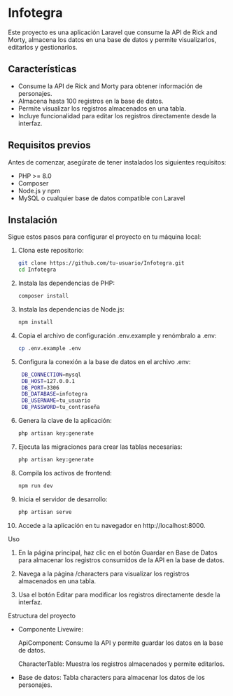 # Infotegra

Este proyecto es una aplicación Laravel que consume la API de Rick and Morty, almacena los datos en una base de datos y permite visualizarlos, editarlos y gestionarlos.

## Características

- Consume la API de Rick and Morty para obtener información de personajes.
- Almacena hasta 100 registros en la base de datos.
- Permite visualizar los registros almacenados en una tabla.
- Incluye funcionalidad para editar los registros directamente desde la interfaz.

## Requisitos previos

Antes de comenzar, asegúrate de tener instalados los siguientes requisitos:

- PHP >= 8.0
- Composer
- Node.js y npm
- MySQL o cualquier base de datos compatible con Laravel

## Instalación

Sigue estos pasos para configurar el proyecto en tu máquina local:

1. Clona este repositorio:

   ```bash
   git clone https://github.com/tu-usuario/Infotegra.git
   cd Infotegra

2. Instala las dependencias de PHP:
     ```bash
    composer install
4. Instala las dependencias de Node.js:
    ```bash
    npm install
5. Copia el archivo de configuración .env.example y renómbralo a .env:
   ```bash
   cp .env.example .env

5. Configura la conexión a la base de datos en el archivo .env:
   ```bash
    DB_CONNECTION=mysql
    DB_HOST=127.0.0.1
    DB_PORT=3306
    DB_DATABASE=infotegra
    DB_USERNAME=tu_usuario
    DB_PASSWORD=tu_contraseña

6. Genera la clave de la aplicación:
   ```bash
   php artisan key:generate

7. Ejecuta las migraciones para crear las tablas necesarias:
   ```bash
   php artisan key:generate
   
8. Compila los activos de frontend:
   ```bash
   npm run dev

9. Inicia el servidor de desarrollo:
   ```bash
   php artisan serve
   
10. Accede a la aplicación en tu navegador en http://localhost:8000.

Uso
1. En la página principal, haz clic en el botón Guardar en Base de Datos para almacenar los registros consumidos de la API en la base de datos.

2. Navega a la página /characters para visualizar los registros almacenados en una tabla.
   
3. Usa el botón Editar para modificar los registros directamente desde la interfaz.
   
Estructura del proyecto
- Componente Livewire:

  ApiComponent: Consume la API y permite guardar los datos en la base de datos.
  
  CharacterTable: Muestra los registros almacenados y permite editarlos.
  
- Base de datos:
  Tabla characters para almacenar los datos de los personajes.
